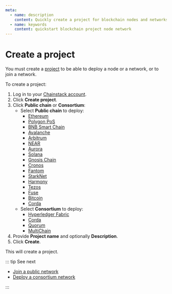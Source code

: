 ```yaml
---
meta:
  - name: description
    content: Quickly create a project for blockchain nodes and networks on the Chainstack managed blockchain services.
  - name: keywords
    content: quickstart blockchain project node network
---
```


# Create a project

You must create a [project](/glossary/project) to be able to deploy a node or a network, or to join a network.

To create a project:

1. Log in to your <a href="https://console.chainstack.com/" target="_blank">Chainstack account</a>.
1. Click **Create project**.
1. Click **Public chain** or **Consortium**:
   * Select **Public chain** to deploy:
     * [Ethereum](/blockchains/ethereum)
     * [Polygon PoS](/blockchains/polygon)
     * [BNB Smart Chain](/blockchains/bsc)
     * [Avalanche](/blockchains/avalanche)
     * [Arbitrum](/blockchains/arbitrum)
     * [NEAR](/blockchains/near)
     * [Aurora](/blockchains/aurora)
     * [Solana](/blockchains/solana)
     * [Gnosis Chain](/blockchains/gnosis)
     * [Cronos](/blockchains/cronos)
     * [Fantom](/blockchains/fantom)
     * [StarkNet](/blockchains/starknet)
     * [Harmony](/blockchains/harmony)
     * [Tezos](/blockchains/tezos)
     * [Fuse](/blockchains/fuse)
     * [Bitcoin](/blockchains/bitcoin)
     * [Corda](/blockchains/corda)
   * Select **Consortium** to deploy:
     * [Hyperledger Fabric](/blockchains/fabric)
     * [Corda](/blockchains/corda)
     * [Quorum](/blockchains/quorum)
     * [MultiChain](/blockchains/multichain)
1. Provide **Project name** and optionally **Description**.
1. Click **Create**.

This will create a project.

::: tip See next

* [Join a public network](/platform/join-a-public-network)
* [Deploy a consortium network](/platform/deploy-a-consortium-network)

:::
